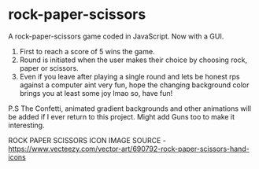 # rock-paper-scissors
A rock-paper-scissors game coded in JavaScript. Now with a GUI.

1) First to reach a score of 5 wins the game.
2) Round is initiated when the user makes their choice by choosing rock, paper or scissors.
3) Even if you leave after playing a single round and lets be honest rps against a computer aint very fun, hope the changing background color brings you at least some joy lmao so, have fun!

P.S The Confetti, animated gradient backgrounds and other animations will be added if I ever return to this project. Might add Guns too to make it interesting.

ROCK PAPER SCISSORS ICON IMAGE SOURCE - https://www.vecteezy.com/vector-art/690792-rock-paper-scissors-hand-icons